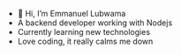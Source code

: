 - 👋 Hi, I’m Emmanuel Lubwama
- A backend developer working with Nodejs 
- Currently learning new technologies
- Love coding,
it really calms me down

<!---
Lubwama-Emmanuel/Lubwama-Emmanuel is a ✨ special ✨ repository because its `README.md` (this file) appears on your GitHub profile.
You can click the Preview link to take a look at your changes.
--->
